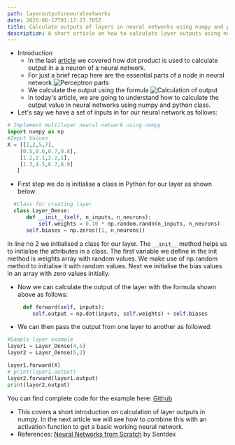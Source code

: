 ```yaml
---
path: layeroutputinneuralnetworks
date: 2020-06-17T01:17:27.785Z
title: Calculate outputs of layers in neural networks using numpy and python classes
description: A short article on how to calculate layer outputs using numpy classes
---
```

* Introduction
  * In the last [article](https://coderwhodreams.com/blog/how-to-calculate-dot-product-in-perceptrons/) we covered how dot product is used to calculate output in a a neuron of a neural network.
  * For just a brief recap here are the essential parts of a node in neural network
    ![Perceptron parts](https://res.cloudinary.com/dk22rcdch/image/upload/v1592035333/Blogimages/Perceptron.001_mw0jtq.jpg "Parts of perceptron")
  * We calculate the output using the formula
    ![Calculation  of output](https://res.cloudinary.com/dk22rcdch/image/upload/v1592357045/Blogimages/Screenshot_2020-06-17_at_6.53.42_AM_lyfb5v.png "Calculation of output")
  * In today's article, we are going to understand how to calculate the output value in neural networks using numpy and python class.
* Let's say we have a set of inputs in for our neural network as follows:

```python
# Implement multilayer neural network using numpy
import numpy as np
#Input Values
X = [[1,2,5,7],
    [0.5,0.6,0.7,0.8],
    [1.2,2.1,2.2,1],
    [1.3,4.5,6.7,8.9]    
   ]
```

* First step we do is initialise a class in Python for our layer as shown below:

```python
  #Class for creating layer
  class Layer_Dense:
      def __init__(self, n_inputs, n_neurons):
          self.weights = 0.10 * np.random.randn(n_inputs, n_neurons)
      self.biases = np.zeros((1, n_neurons))  
```

In line no 2 we initialised a class for our layer. The `__init__` method helps us to initialise the attributes in a class. 
The first variable we define in the init method is weights array with random values. We make use of np.random method to initialise it with random values. 
Next we initialise the bias values in an array with zero values initially.

* Now we can calculate the output of the layer with the formula shown above as follows:

```python
     def forward(self, inputs):
        self.output = np.dot(inputs, self.weights) + self.biases
```

* We can then pass the output from one layer to another as followed:

```python
#Sample layer example
layer1 = Layer_Dense(4,5)
layer2 = Layer_Dense(5,2)

layer1.forward(X)
# print(layer1.output)
layer2.forward(layer1.output)
print(layer2.output)
```

You can find complete code for the example here: [Github](https://github.com/codeclassifiers/nnfs/blob/master/6_Layers_with_Numpy.py)

* This covers a short introduction on calculation of layer outputs in numpy. In the next article we will see how to combine this with an activation function to get a basic working neural network.
* References: [Neural Networks from Scratch](https://www.youtube.com/watch?v=TEWy9vZcxW4&list=PLQVvvaa0QuDcjD5BAw2DxE6OF2tius3V3&index=4) by Sentdex
